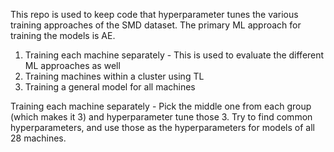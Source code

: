 This repo is used to keep code that hyperparameter tunes the various training  approaches of the SMD dataset.
The primary ML approach for training the models is AE.

1) Training each machine separately - This is used to evaluate the different ML approaches as well
2) Training machines within a cluster using TL
3) Training a general model for all machines

Training each machine separately - Pick the middle one from each group (which makes it 3) and hyperparameter tune those 3.
Try to find common hyperparameters, and use those as the hyperparameters for models of all 28 machines.

